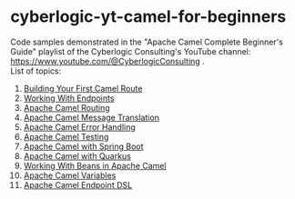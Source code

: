 # cyberlogic-yt-camel-for-beginners
Code samples demonstrated in the "Apache Camel Complete Beginner's Guide" playlist of the Cyberlogic Consulting's YouTube channel: https://www.youtube.com/@CyberlogicConsulting .<br>
List of topics:
1. [Building Your First Camel Route](./building-your-first-camel-route/)
2. [Working With Endpoints](./working-with-endpoints/)
3. [Apache Camel Routing](./routing/)
4. [Apache Camel Message Translation](./message-mapping/)
5. [Apache Camel Error Handling](./error-handling/)
6. [Apache Camel Testing](./testing/)
7. [Apache Camel with Spring Boot](./camel-sb-example/)
8. [Apache Camel with Quarkus](./camel-quarkus-example/)
9. [Working With Beans in Apache Camel](./working-with-beans/)
9. [Apache Camel Variables](./variables/)
9. [Apache Camel Endpoint DSL](./endpoint-dsl/)
